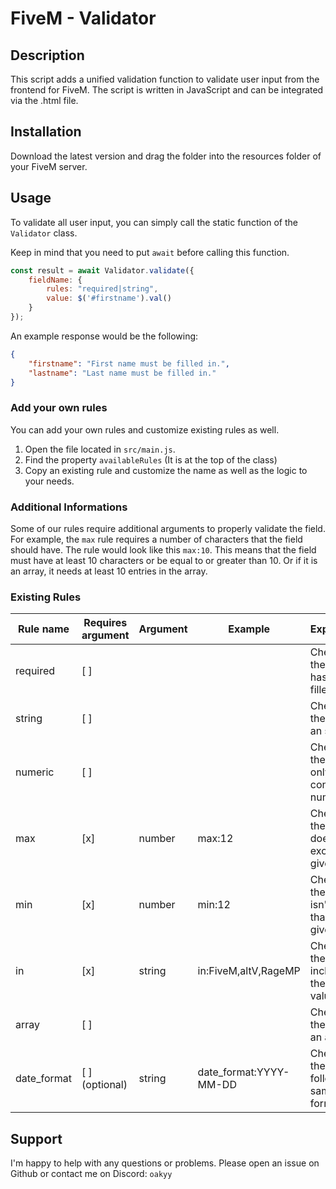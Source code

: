 # FiveM - Validator

## Description
This script adds a unified validation function to validate user input from the frontend for FiveM. The script is written in JavaScript and can be integrated via the .html file.

## Installation
Download the latest version and drag the folder into the resources folder of your FiveM server.

## Usage
To validate all user input, you can simply call the static function of the `Validator` class.

Keep in mind that you need to put `await` before calling this function. 
```js
const result = await Validator.validate({
    fieldName: {
        rules: "required|string",
        value: $('#firstname').val()
    }
});
```

An example response would be the following:
```json
{
    "firstname": "First name must be filled in.",
    "lastname": "Last name must be filled in."
}
```

### Add your own rules
You can add your own rules and customize existing rules as well.

1. Open the file located in `src/main.js`.
2. Find the property `availableRules` (It is at the top of the class)
3. Copy an existing rule and customize the name as well as the logic to your needs.

### Additional Informations
Some of our rules require additional arguments to properly validate the field. For example, the `max` rule requires a number of characters that the field should have. The rule would look like this `max:10`. This means that the field must have at least 10 characters or be equal to or greater than 10. Or if it is an array, it needs at least 10 entries in the array.

### Existing Rules
| Rule name   | Requires argument | Argument | Example              | Explanation |
| ---------   | ----------------- | -------- | -------------------- | ----------- |
| required    | [ ]               |          |                      | Checks if the field has been filled.
| string      | [ ]               |          |                      | Checks if the field is an string.
| numeric     | [ ]               |          |                      | Checks if the field only contains numbers.
| max         | [x]               | number   | max:12               | Checks if the field does not exceeds the given value.
| min         | [x]               | number   | min:12               | Checks if the field isn't lower than the given value.
| in          | [x]               | string   | in:FiveM,altV,RageMP | Checks if the field is included in the given value.
| array       | [ ]               |          |                      | Checks if the field is an array.
| date_format | [ ] (optional)    | string   | date_format:YYYY-MM-DD      | Checks if the field follows the same format.


## Support
I'm happy to help with any questions or problems. Please open an issue on Github or contact me on Discord: `oakyy`
